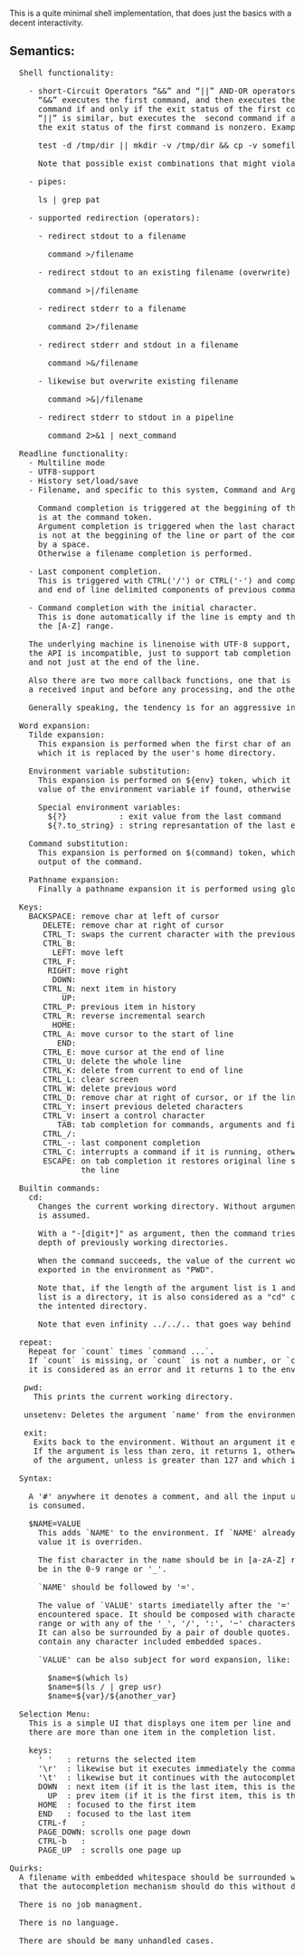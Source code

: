 This is a quite minimal shell implementation, that does just the basics with a
decent interactivity.  
  
## Semantics: 
<pre>
  Shell functionality:  
  
    - short-Circuit Operators “&&” and “||” AND-OR operators.  
      “&&” executes the first command, and then executes the second  
      command if and only if the exit status of the first command is zero.   
      “||” is similar, but executes the  second command if and only if   
      the exit status of the first command is nonzero. Example:  
  
      test -d /tmp/dir || mkdir -v /tmp/dir && cp -v somefile /tmp/dir  
  
      Note that possible exist combinations that might violate those semantics.  
  
    - pipes:  
  
      ls | grep pat  
  
    - supported redirection (operators):  
  
      - redirect stdout to a filename  
  
        command >/filename  
  
      - redirect stdout to an existing filename (overwrite)  
  
        command >|/filename  
  
      - redirect stderr to a filename  
  
        command 2>/filename  
  
      - redirect stderr and stdout in a filename  
  
        command >&/filename  
  
      - likewise but overwrite existing filename  
  
        command >&|/filename  
  
      - redirect stderr to stdout in a pipeline  
  
        command 2>&1 | next_command  
  
  Readline functionality:  
    - Multiline mode  
    - UTF8-support  
    - History set/load/save  
    - Filename, and specific to this system, Command and Argument tab completion.  
  
      Command completion is triggered at the beggining of the line or when the cursor  
      is at the command token.  
      Argument completion is triggered when the last character is a dash (-) which it  
      is not at the beggining of the line or part of the command, and it is preceded  
      by a space.  
      Otherwise a filename completion is performed.  
  
    - Last component completion.  
      This is triggered with CTRL('/') or CTRL('-') and completes with the last space  
      and end of line delimited components of previous command lines.  
  
    - Command completion with the initial character.  
      This is done automatically if the line is empty and the first char is at  
      the [A-Z] range.  
  
    The underlying machine is linenoise with UTF-8 support, but in this implementation  
    the API is incompatible, just to support tab completion at any cursor point in the line,  
    and not just at the end of the line.
   
    Also there are two more callback functions, one that is called immediately after
    a received input and before any processing, and the other on a carriage return.  

    Generally speaking, the tendency is for an aggressive interaction.  
  
  Word expansion:  
    Tilde expansion:  
      This expansion is performed when the first char of an argument is a '~', and
      which it is replaced by the user's home directory.  
    
    Environment variable substitution:
      This expansion is performed on ${env} token, which it is replaced with the
      value of the environment variable if found, otherwise with an empty string.
    
      Special environment variables:  
        ${?}           : exit value from the last command  
        ${?.to_string} : string represantation of the last exit value  

    Command substitution:  
      This expansion is performed on $(command) token, which it is replaced with the  
      output of the command.  
    
    Pathname expansion:
      Finally a pathname expansion it is performed using glob().
   
  Keys:  
    BACKSPACE: remove char at left of cursor  
       DELETE: remove char at right of cursor  
       CTRL_T: swaps the current character with the previous  
       CTRL_B:  
         LEFT: move left  
       CTRL_F:  
        RIGHT: move right  
         DOWN:  
       CTRL_N: next item in history  
           UP:  
       CTRL_P: previous item in history  
       CTRL_R: reverse incremental search  
         HOME:
       CTRL_A: move cursor to the start of line  
          END:  
       CTRL_E: move cursor at the end of line  
       CTRL_U: delete the whole line  
       CTRL_K: delete from current to end of line  
       CTRL_L: clear screen  
       CTRL_W: delete previous word  
       CTRL_D: remove char at right of cursor, or if the line is empty, act as end-of-file  
       CTRL_Y: insert previous deleted characters  
       CTRL_V: insert a control character  
          TAB: tab completion for commands, arguments and filenames  
       CTRL_/:  
       CTRL_-: last component completion   
       CTRL_C: interrupts a command if it is running, otherwise it adds a line  
       ESCAPE: on tab completion it restores original line state, otherwise it clears  
               the line  

  Builtin commands:  
    cd:  
      Changes the current working directory. Without arguments the user's home directory
      is assumed.
  
      With a "-[digit*]" as argument, then the command tries to change to the given
      depth of previously working directories.

      When the command succeeds, the value of the current working directory it is
      exported in the environment as "PWD".
  
      Note that, if the length of the argument list is 1 and the first item on the
      list is a directory, it is also considered as a "cd" command and the item it is
      the intented directory.
  
      Note that even infinity ../../.. that goes way behind / it is considered as / (zsh does the same)
  
  repeat:  
    Repeat for `count` times `command ...`.
    If `count` is missing, or `count` is not a number, or `command` is missing,
    it is considered as an error and it returns 1 to the environment.
  
   pwd:  
     This prints the current working directory.
  
   unsetenv: Deletes the argument `name' from the environment.
  
   exit:  
     Exits back to the environment. Without an argument it exits with a zero value.
     If the argument is less than zero, it returns 1, otherwise it returns the value
     of the argument, unless is greater than 127 and which in that case it is 127.

  Syntax:  
  
    A '#' anywhere it denotes a comment, and all the input until a new line character
    is consumed.
  
    $NAME=VALUE
      This adds `NAME' to the environment. If `NAME' already exists, the previous
      value it is overriden.
  
      The fist character in the name should be in [a-zA-Z] range. The rest could also
      be in the 0-9 range or '_'.
  
      `NAME' should be followed by '='.  
  
      The value of `VALUE' starts imediatelly after the '=' and ends up to the first
      encountered space. It should be composed with characters in the [a-zA-z0-9]
      range or with any of the '_', '/', ':', '~' characters.  
      It can also be surrounded by a pair of double quotes. In this case it can
      contain any character included embedded spaces.  

      `VALUE' can be also subject for word expansion, like:  

        $name=$(which ls)  
        $name=$(ls / | grep usr)  
        $name=${var}/${another_var}  

  Selection Menu:
    This is a simple UI that displays one item per line and it is performed when  
    there are more than one item in the completion list.  
  
    keys:  
      ' '   : returns the selected item  
      '\r'  : likewise but it executes immediately the command line, included the selection  
      '\t'  : likewise but it continues with the autocompletion for filenames
      DOWN  : next item (if it is the last item, this is the first item)  
        UP  : prev item (if it is the first item, this is the last item)  
      HOME  : focused to the first item  
      END   : focused to the last item  
      CTRL-f   :  
      PAGE_DOWN: scrolls one page down  
      CTRL-b   :  
      PAGE_UP  : scrolls one page up  
    
Quirks:  
  A filename with embedded whitespace should be surrounded with double quotes (note
  that the autocompletion mechanism should do this without doing anything special).  
  
  There is no job managment.  

  There is no language.  
  
  There are should be many unhandled cases.  
</pre>
